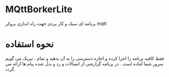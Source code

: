 # MQttBorkerLite
برنامه ای سبک و کار بردی جهت راه اندازی بروکر mqtt 
# نحوه استفاده
فقط کافیه برنامه را اجرا کرده و اجازه دسترسی را به آن بدهید و تمام ، تبریک می گویم سرور شما آماده است .
در برنامه گزارشی از اتصالات و رد و بدل شده پیام ها ارائه می گردد.
